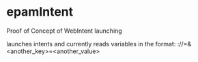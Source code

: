 epamIntent
==========

Proof of Concept of WebIntent launching

launches intents and currently reads variables in the format: <yourScheme>://<key>=<value>&<another_key>=<another_value>